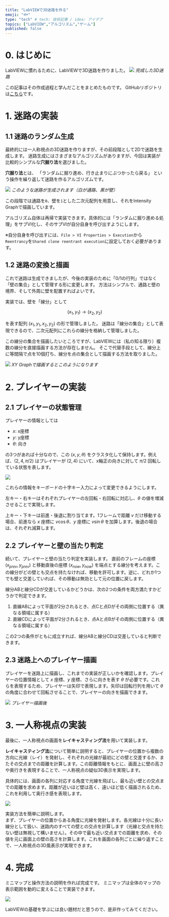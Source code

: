 ```yaml
---
title: "LabVIEWで3D迷路を作る"
emoji: "🐟"
type: "tech" # tech: 技術記事 / idea: アイデア
topics: ["LabVIEW","アルゴリズム","ゲーム"]
published: false
---
```


# 0. はじめに
LabVIEWに慣れるために、LabVIEWで3D迷路を作りました。
![](/images/labview-3dmaze/3dmaze.gif)
*完成した3D迷路*

この記事はその作成過程と学んだことをまとめたものです。
GitHubリポジトリは[こちら](https://github.com/arad166/LabVIEW_3Dmaze)です。

# 1. 迷路の実装
## 1.1 迷路のランダム生成
最終的には一人称視点の3D迷路を作りますが、その前段階として2Dで迷路を生成します。
迷路生成にはさまざまなアルゴリズムがありますが、今回は実装が比較的シンプルな**穴掘り法**を選びました。

**穴掘り法**とは、
「ランダムに掘り進め、行き止まりにぶつかったら戻る」
という操作を繰り返して迷路を作るアルゴリズムです。

![](/images/labview-3dmaze/maze1.png)
*このような迷路が生成されます（白が通路、黒が壁）*

この段階では通路を`0`、壁を`1`とした二次元配列を用意し、それをIntensity Graphで描画しています。

アルゴリズム自体は再帰で実装できます。具体的には「ランダムに掘り進める処理」をサブVI化し、そのサブVIが自分自身を呼び出すようにします。

※自分自身を呼び出すには、`File > VI Properties > Execution`から`Reentrancy`を`Shared clone reentrant execution`に設定しておく必要があります。

## 1.2 迷路の変換と描画

これで迷路は生成できましたが、今後の実装のために「0/1の行列」ではなく「壁の集合」として管理する形に変更します。
方法はシンプルで、通路と壁の境界、そして外周に壁を配置すればよいです。

実装では、壁を「線分」として

$$
(x_1, y_1) \rightarrow (x_2, y_2)
$$

を表す配列 $(x_1, y_1, x_2, y_2)$ の形で管理しました。
迷路は「線分の集合」として表現できるので、二次元配列にこれらの線分を格納して管理しました。

この線分の集合を描画したいところですが、LabVIEWには（私の知る限り）複数の線分を直接描画する方法が存在しません。
そこで代替手段として、線分上に等間隔で点を10個打ち、線分を点の集合として描画する方法を取りました。

![](/images/labview-3dmaze/maze2.png)
*XY Graphで描画するとこのようになります*

# 2. プレイヤーの実装
## 2.1 プレイヤーの状態管理

プレイヤーの情報としては
- $x$: x座標
- $y$: y座標
- $\theta$: 向き

の3つがあれば十分なので、この $(x, y, \theta)$ をクラスタ化して保持します。例えば、$(2, 4, \pi/2)$ はプレイヤーが $(2, 4)$ にいて、x軸正の向きに対して $\pi/2$ 回転している状態を表します。

![](/images/labview-3dmaze/x_y_theta.png)

これらの情報をキーボードの十字キー入力によって変更できるようにします。

左キー・右キーはそれぞれプレイヤーの左回転・右回転に対応し、$\theta$ の値を増減させることで実現します。

上キー・下キーは前進・後退に割り当てます。1フレームで距離 $v$ だけ移動する場合、前進なら $x$ 座標に $v\cos\theta$、$y$ 座標に $v\sin\theta$ を加算します。後退の場合は、それぞれ減算します。

## 2.2 プレイヤーと壁の当たり判定

続いて、プレイヤーと壁の当たり判定を実装します。
直前のフレームの座標 $(x_{prev}, y_{prev})$ と移動直後の座標 $(x_{now}, y_{now})$ を端点とする線分を考えます。この線分がどの壁とも交点を持たなければ、移動を許可します。逆に、どれか1つでも壁と交差していれば、その移動は無効として元の位置に戻します。

線分ABと線分CDが交差しているかどうかは、次の2つの条件を両方満たすかどうかで判定できます。

1. 直線ABによって平面が2分されるとき、点Cと点Dがその両側に位置する（異なる領域に属する）
2. 直線CDによって平面が2分されるとき、点Aと点Bがその両側に位置する（異なる領域に属する）

この2つの条件がともに成立すれば、線分ABと線分CDは交差していると判断できます。

## 2.3 迷路上へのプレイヤー描画

プレイヤーを迷路上に描画し、これまでの実装が正しいかを確認します。プレイヤーの位置情報として $x$ 座標、$y$ 座標、さらに向きを表す $\theta$ が必要です。これらを表現するため、プレイヤーは矢印で表現します。矢印は回転行列を用いて $\theta$ の角度に合わせて回転させることで、プレイヤーの向きを描画できます。

![](/images/labview-3dmaze/maze_with_player.gif)
*プレイヤー描画後*

# 3. 一人称視点の実装
最後に、一人称視点の画面を**レイキャスティング法**を用いて実装します。

**レイキャスティング法**について簡単に説明すると、プレイヤーの位置から複数の方向に光線（レイ）を発射し、それぞれの光線が最初にどの壁と交差するか、またその交点までの距離を計算します。この距離情報をもとに、画面上に壁の高さや奥行きを表現することで、一人称視点の疑似3D表示を実現します。

具体的には、画面の各列に対応する角度で光線を飛ばし、最も近い壁との交点までの距離を求めます。距離が近いほど壁は高く、遠いほど低く描画されるため、これを利用して奥行き感を表現します。

![](/images/labview-3dmaze/lay_casting.png)

実装方法を簡単に説明します。  
まず、プレイヤーの位置からある角度に光線を発射します。各光線は十分に長い線分として扱い、迷路内のすべての壁との交点を計算します（光線と交点を持たない壁は無視して構いません）。その中で最も近い交点までの距離を求め、その値を元に画面上の壁の高さを計算します。これを画面の各列ごとに繰り返すことで、一人称視点の3D風表示が実現できます。

# 4. 完成
ミニマップと操作方法の説明を作れば完成です。
ミニマップは全体のマップの表示範囲を動的に変えることで実装できます。

![](/images/labview-3dmaze/3dmaze.gif)

LabVIEWの基礎を学ぶには良い題材だと思うので、是非作ってみてください。